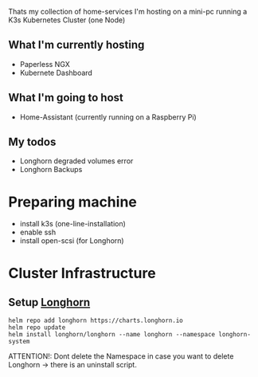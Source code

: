 Thats my collection of home-services I'm hosting on a mini-pc running a K3s Kubernetes Cluster (one Node) 

## What I'm currently hosting
- Paperless NGX
- Kubernete Dashboard

## What I'm going to host
- Home-Assistant (currently running on a Raspberry Pi)

## My todos
- Longhorn degraded volumes error
- Longhorn Backups

# Preparing machine
- install k3s (one-line-installation)
- enable ssh
- install open-scsi (for Longhorn)

# Cluster Infrastructure
## Setup [Longhorn](https://github.com/longhorn/longhorn/tree/master/chart)
```
helm repo add longhorn https://charts.longhorn.io
helm repo update
helm install longhorn/longhorn --name longhorn --namespace longhorn-system
```
ATTENTION!: Dont delete the Namespace in case you want to delete Longhorn -> there is an uninstall script.
